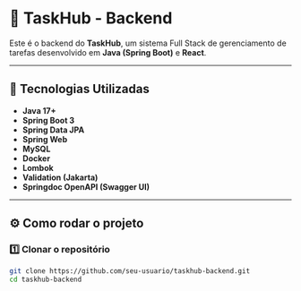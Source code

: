 # 🧠 TaskHub - Backend

Este é o backend do **TaskHub**, um sistema Full Stack de gerenciamento de tarefas desenvolvido em **Java (Spring Boot)** e **React**.  

---

## 🚀 Tecnologias Utilizadas

- **Java 17+**
- **Spring Boot 3**
- **Spring Data JPA**
- **Spring Web**
- **MySQL**
- **Docker**
- **Lombok**
- **Validation (Jakarta)**
- **Springdoc OpenAPI (Swagger UI)**

---

## ⚙️ Como rodar o projeto

### 1️⃣ Clonar o repositório
```bash
git clone https://github.com/seu-usuario/taskhub-backend.git
cd taskhub-backend
